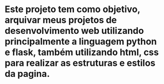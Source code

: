 # Este projeto tem como objetivo, arquivar meus projetos de desenvolvimento web utilizando principalmente a linguagem python e flask, também utilizando html, css para realizar as estruturas e estilos da pagina.
